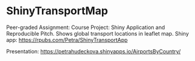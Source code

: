 # ShinyTransportMap
Peer-graded Assignment: Course Project: Shiny Application and Reproducible Pitch. Shows global transport locations in leaflet map.
Shiny app: https://rpubs.com/Petra/ShinyTransportApp

Presentation: https://petrahudeckova.shinyapps.io/AirportsByCountry/
